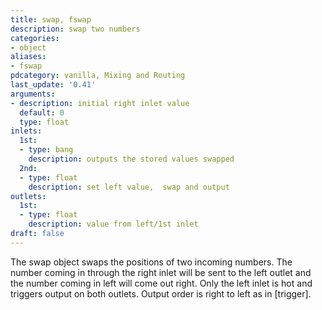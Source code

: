 ```yaml
---
title: swap, fswap
description: swap two numbers
categories:
- object
aliases:
- fswap
pdcategory: vanilla, Mixing and Routing
last_update: '0.41'
arguments:
- description: initial right inlet value 
  default: 0
  type: float
inlets:
  1st:
  - type: bang
    description: outputs the stored values swapped
  2nd:
  - type: float
    description: set left value,  swap and output
outlets:
  1st:
  - type: float
    description: value from left/1st inlet
draft: false
---
```

The swap object swaps the positions of two incoming numbers. The number coming in through the right inlet will be sent to the left outlet and the number coming in left will come out right. Only the left inlet is hot and triggers output on both outlets. Output order is right to left as in [trigger].
